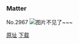 ### Matter
No.2967
![图片不见了~~~](https://imgs.xkcd.com/comics/matter.png)

[原址](https://xkcd.com//2967) [下载](https://imgs.xkcd.com/comics/matter.png)

